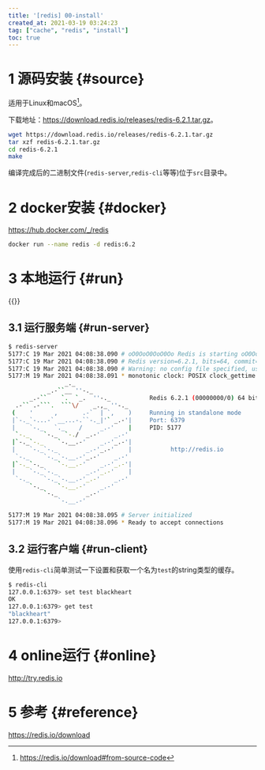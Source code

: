 ```yaml
---
title: '[redis] 00-install'
created_at: 2021-03-19 03:24:23
tag: ["cache", "redis", "install"]
toc: true
---
```


# 1 源码安装 {#source}

适用于Linux和macOS[^source]。

下载地址：<https://download.redis.io/releases/redis-6.2.1.tar.gz>。

```sh
wget https://download.redis.io/releases/redis-6.2.1.tar.gz
tar xzf redis-6.2.1.tar.gz
cd redis-6.2.1
make
```

编译完成后的二进制文件(`redis-server`,`redis-cli`等等)位于`src`目录中。


# 2 docker安装 {#docker}

<https://hub.docker.com/_/redis>

```sh
docker run --name redis -d redis:6.2
```

# 3 本地运行 {#run}

{{<highlight-file path="redis.conf" lang="ini">}}

## 3.1 运行服务端 {#run-server}

```sh
$ redis-server
5177:C 19 Mar 2021 04:08:38.090 # oO0OoO0OoO0Oo Redis is starting oO0OoO0OoO0Oo
5177:C 19 Mar 2021 04:08:38.090 # Redis version=6.2.1, bits=64, commit=00000000, modified=0, pid=5177, just started
5177:C 19 Mar 2021 04:08:38.090 # Warning: no config file specified, using the default config. In order to specify a config file use redis-server /path/to/redis.conf
5177:M 19 Mar 2021 04:08:38.091 * monotonic clock: POSIX clock_gettime
                _._                                                  
           _.-``__ ''-._                                             
      _.-``    `.  `_.  ''-._           Redis 6.2.1 (00000000/0) 64 bit
  .-`` .-```.  ```\/    _.,_ ''-._                                   
 (    '      ,       .-`  | `,    )     Running in standalone mode
 |`-._`-...-` __...-.``-._|'` _.-'|     Port: 6379
 |    `-._   `._    /     _.-'    |     PID: 5177
  `-._    `-._  `-./  _.-'    _.-'                                   
 |`-._`-._    `-.__.-'    _.-'_.-'|                                  
 |    `-._`-._        _.-'_.-'    |           http://redis.io        
  `-._    `-._`-.__.-'_.-'    _.-'                                   
 |`-._`-._    `-.__.-'    _.-'_.-'|                                  
 |    `-._`-._        _.-'_.-'    |                                  
  `-._    `-._`-.__.-'_.-'    _.-'                                   
      `-._    `-.__.-'    _.-'                                       
          `-._        _.-'                                           
              `-.__.-'                                               

5177:M 19 Mar 2021 04:08:38.095 # Server initialized
5177:M 19 Mar 2021 04:08:38.096 * Ready to accept connections
```

## 3.2 运行客户端 {#run-client}

使用`redis-cli`简单测试一下设置和获取一个名为`test`的string类型的缓存。

```sh
$ redis-cli
127.0.0.1:6379> set test blackheart
OK
127.0.0.1:6379> get test
"blackheart"
127.0.0.1:6379> 
```

# 4 online运行 {#online}

<http://try.redis.io>


# 5 参考 {#reference}

<https://redis.io/download>


[^source]:<https://redis.io/download#from-source-code>
